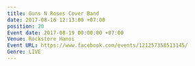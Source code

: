 ```yaml
---
title: Guns N Roses Cover Band
date: 2017-08-16 12:13:00 +07:00
position: 20
Event date: 2017-08-19 00:00:00 +07:00
Venue: Rockstore Hanoi
Event URL: https://www.facebook.com/events/121257358513145/
Genre: LIVE
---
```


